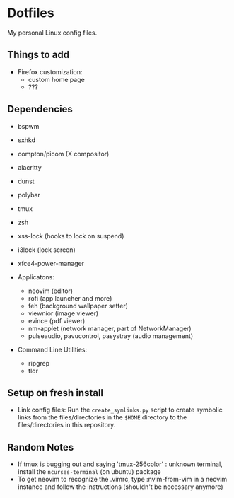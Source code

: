 # Dotfiles

My personal Linux config files.

## Things to add

- Firefox customization:
    - custom home page
    - ???

## Dependencies

- bspwm
- sxhkd
- compton/picom (X compositor)
- alacritty
- dunst
- polybar
- tmux
- zsh
- xss-lock (hooks to lock on suspend)
- i3lock (lock screen)
- xfce4-power-manager

- Applicatons:
    - neovim (editor)
    - rofi (app launcher and more)
    - feh (background wallpaper setter)
    - viewnior (image viewer)
    - evince (pdf viewer)
    - nm-applet (network manager, part of NetworkManager)
    - pulseaudio, pavucontrol, pasystray (audio management)

- Command Line Utilities:
    - ripgrep
    - tldr

## Setup on fresh install

- Link config files: Run the `create_symlinks.py` script to create symbolic links from the files/directories in the `$HOME` directory to the files/directories in this repository.

## Random Notes

- If tmux is bugging out and saying 'tmux-256color' : unknown terminal, install the `ncurses-terminal` (on ubuntu) package
- To get neovim to recognize the .vimrc, type :nvim-from-vim in a neovim instance and follow the instructions (shouldn't be necessary anymore)
